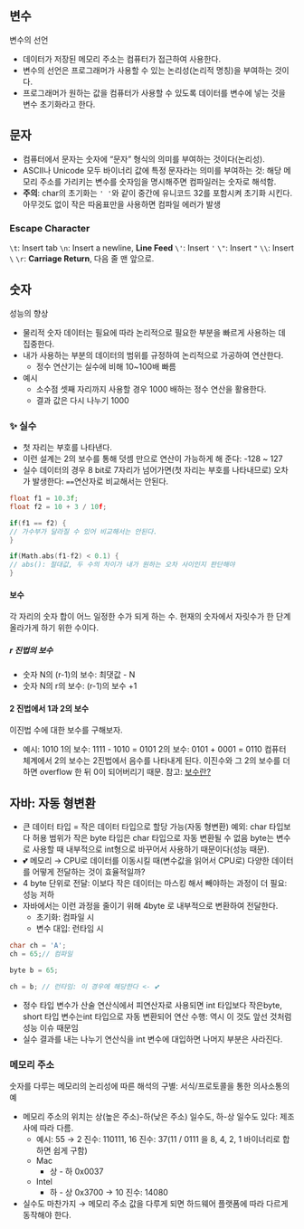 ## 변수
변수의 선언
- 데이터가 저장된 메모리 주소는 컴퓨터가 접근하여 사용한다.
- 변수의 선언은 프로그래머가 사용할 수 있는 논리성(논리적 명칭)을 부여하는 것이다.
- 프로그래머가 원하는 값을 컴퓨터가 사용할 수 있도록 데이터를 변수에 넣는 것을 변수 초기화라고 한다.
## 문자
- 컴퓨터에서 문자는 숫자에 “문자” 형식의 의미를 부여하는 것이다(논리성).
- ASCII나 Unicode 모두 바이너리 값에 특정 문자라는 의미를 부여하는 것: 해당 메모리 주소를 가리키는 변수를 숫자임을 명시해주면 컴파일러는 숫자로 해석함.
- **주의**: char의 초기화는 `' '`와 같이 중간에 유니코드 32를 포함시켜 초기화 시킨다. 아무것도 없이 작은 따옴표만을 사용하면 컴파일 에러가 발생
### Escape Character
`\t`: Insert tab
`\n`: Insert a newline, **Line Feed**
`\'`: Insert `'`
`\"`: Insert `"`
`\\`: Insert `\`
`\r`: **Carriage Return**, 다음 줄 맨 앞으로.
## 숫자
성능의 향상
- 물리적 숫자 데이터는 필요에 따라 논리적으로 필요한 부분을 빠르게 사용하는 데 집중한다.
- 내가 사용하는 부분의 데이터의 범위를 규정하여 논리적으로 가공하여 연산한다.
    - 정수 연산기는 실수에 비해 10~100배 빠름
- 예시
    - 소수점 셋째 자리까지 사용할 경우 1000 배하는 정수 연산을 활용한다.
    - 결과 값은 다시 나누기 1000
### ✨ 실수
- 첫 자리는 부호를 나타낸다.
- 이런 설계는 2의 보수를 통해 덧셈 만으로 연산이 가능하게 해 준다: -128 ~ 127
- 실수 데이터의 경우 8 bit로 7자리가 넘어가면(첫 자리는 부호를 나타내므로) 오차가 발생한다: `==`연산자로 비교해서는 안된다.
```C++
float f1 = 10.3f;
float f2 = 10 + 3 / 10f;

if(f1 == f2) {
// 가수부가 달라질 수 있어 비교해서는 안된다. 
}

if(Math.abs(f1-f2) < 0.1) {
// abs(): 절대값, 두 수의 차이가 내가 원하는 오차 사이인지 판단해야 
}
```
#### 보수
각 자리의 숫자 합이 어느 일정한 수가 되게 하는 수. 현재의 숫자에서 자릿수가 한 단계 올라가게 하기 위한 수이다.
##### r 진법의 보수
- 숫자 N의 (r-1)의 보수: 최댓값  - N
- 숫자 N의 r의 보수: (r-1)의 보수 +1
#### 2 진법에서 1과 2의 보수
이진법 수에 대한 보수를 구해보자.
- 예시: 1010
	1의 보수: 1111 - 1010 = 0101
	2의 보수: 0101 + 0001 = 0110
컴퓨터 체계에서 2의 보수는 2진법에서 음수를 나타내게 된다. 이진수와 그 2의 보수를 더하면 overflow 한 뒤 0이 되어버리기 때문.
참고: [보수란?](https://gdnn.tistory.com/289)
## 자바: 자동 형변환
- 큰 데이터 타입 = 작은 데이터 타입으로 할당 가능(자동 형변환)
	예외: char 타입보다 허용 범위가 작은 byte 타입은 char 타입으로 자동 변환될 수 없음
	byte는 변수로 사용할 때 내부적으로 int형으로 바꾸어서 사용하기 때문이다(성능 때문).
- 💕 메모리 → CPU로 데이터를 이동시킬 때(변수값을 읽어서 CPU로) 다양한 데이터를 어떻게 전달하는 것이 효율적일까?
- 4 byte 단위로 전달: 이보다 작은 데이터는 마스킹 해서 빼야하는 과정이 더 필요: 성능 저하
- 자바에서는 이런 과정을 줄이기 위해 4byte 로 내부적으로 변환하여 전달한다.
    - 초기화: 컴파일 시
    - 변수 대입: 런타임 시
```C++
char ch = 'A';
ch = 65;// 컴파일

byte b = 65;

ch = b; // 런타임: 이 경우에 해당한다 <- 💕
```
- 정수 타입 변수가 산술 연산식에서 피연산자로 사용되면 int 타입보다 작은byte, short 타입 변수는int 타입으로 자동 변환되어 연산 수행: 역시 이 것도 앞선 것처럼 성능 이슈 때문임
- 실수 결과를 내는 나누기 연산식을 int 변수에 대입하면 나머지 부분은 사라진다.
### 메모리 주소
숫자를 다루는 메모리의 논리성에 따른 해석의 구별: 서식/프로토콜을 통한 의사소통의 예
- 메모리 주소의 위치는 상(높은 주소)-하(낮은 주소) 일수도, 하-상 일수도 있다: 제조사에 따라 다름.
    - 예시: 55 → 2 진수: 110111, 16 진수: 37(11 / 0111 을 8, 4, 2, 1 바이너리로 합하면 쉽게 구함)
    - Mac
        - 상 - 하 0x0037
    - Intel
        - 하 - 상 0x3700 → 10 진수: 14080
- 실수도 마찬가지
→ 메모리 주소 값을 다루게 되면 하드웨어 플랫폼에 따라 다르게 동작해야 한다.